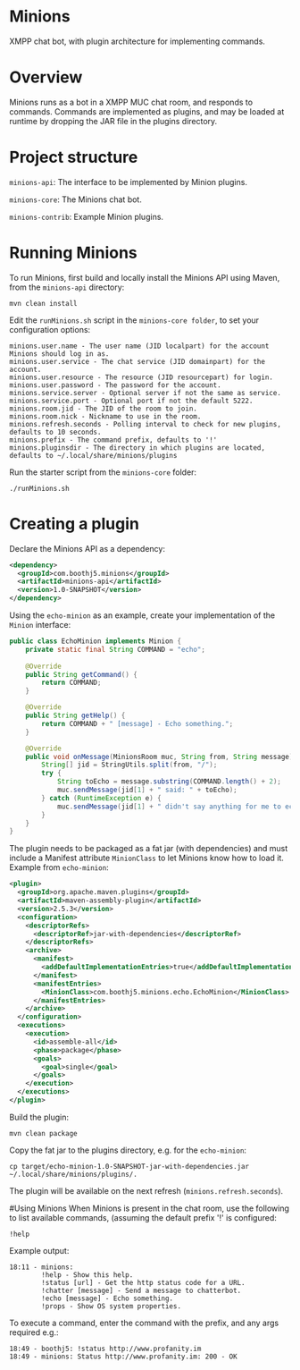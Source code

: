# Minions
XMPP chat bot, with plugin architecture for implementing commands.

# Overview
Minions runs as a bot in a XMPP MUC chat room, and responds to commands.  Commands are implemented as plugins, and may be loaded at runtime by dropping the JAR file in the plugins directory.

# Project structure
`minions-api`: The interface to be implemented by Minion plugins.

`minions-core`: The Minions chat bot.

`minions-contrib`: Example Minion plugins.

# Running Minions
To run Minions, first build and locally install the Minions API using Maven, from the `minions-api` directory:


```
mvn clean install
```

Edit the `runMinions.sh` script in the `minions-core folder`, to set your configuration options:

```
minions.user.name - The user name (JID localpart) for the account Minions should log in as.
minions.user.service - The chat service (JID domainpart) for the account.
minions.user.resource - The resource (JID resourcepart) for login.
minions.user.password - The password for the account.
minions.service.server - Optional server if not the same as service.
minions.service.port - Optional port if not the default 5222.
minions.room.jid - The JID of the room to join.
minions.room.nick - Nickname to use in the room.
minions.refresh.seconds - Polling interval to check for new plugins, defaults to 10 seconds.
minions.prefix - The command prefix, defaults to '!'
minions.pluginsdir - The directory in which plugins are located, defaults to ~/.local/share/minions/plugins
```

Run the starter script from the `minions-core` folder:

```
./runMinions.sh
```

# Creating a plugin
Declare the Minions API as a dependency:

```xml
<dependency>
  <groupId>com.boothj5.minions</groupId>
  <artifactId>minions-api</artifactId>
  <version>1.0-SNAPSHOT</version>
</dependency>
```

Using the `echo-minion` as an example,  create your implementation of the `Minion` interface:

```java
public class EchoMinion implements Minion {
    private static final String COMMAND = "echo";
    
    @Override
    public String getCommand() {
        return COMMAND;
    }

    @Override
    public String getHelp() {
        return COMMAND + " [message] - Echo something.";
    }

    @Override
    public void onMessage(MinionsRoom muc, String from, String message) throws MinionsException {
        String[] jid = StringUtils.split(from, "/");
        try {
            String toEcho = message.substring(COMMAND.length() + 2);
            muc.sendMessage(jid[1] + " said: " + toEcho);
        } catch (RuntimeException e) {
            muc.sendMessage(jid[1] + " didn't say anything for me to echo");
        }
    }
}
```

The plugin needs to be packaged as a fat jar (with dependencies) and must include a Manifest attribute `MinionClass` to let Minions know how to load it.  Example from `echo-minion`:

```xml
<plugin>
  <groupId>org.apache.maven.plugins</groupId>
  <artifactId>maven-assembly-plugin</artifactId>
  <version>2.5.3</version>
  <configuration>
    <descriptorRefs>
      <descriptorRef>jar-with-dependencies</descriptorRef>
    </descriptorRefs>
    <archive>
      <manifest>
        <addDefaultImplementationEntries>true</addDefaultImplementationEntries>
      </manifest>
      <manifestEntries>
        <MinionClass>com.boothj5.minions.echo.EchoMinion</MinionClass>
      </manifestEntries>
    </archive>
  </configuration>
  <executions>
    <execution>
      <id>assemble-all</id>
      <phase>package</phase>
      <goals>
        <goal>single</goal>
      </goals>
    </execution>
  </executions>
</plugin>
```

Build the plugin:

```
mvn clean package
```

Copy the fat jar to the plugins directory, e.g. for the `echo-minion`:

```
cp target/echo-minion-1.0-SNAPSHOT-jar-with-dependencies.jar ~/.local/share/minions/plugins/.
```

The plugin will be available on the next refresh (`minions.refresh.seconds`).

#Using Minions
When Minions is present in the chat room, use the following to list available commands, (assuming the default prefix '!' is configured:

```
!help
```

Example output:

```
18:11 - minions: 
        !help - Show this help.
        !status [url] - Get the http status code for a URL.
        !chatter [message] - Send a message to chatterbot.
        !echo [message] - Echo something.
        !props - Show OS system properties.
```

To execute a command, enter the command with the prefix, and any args required e.g.:

```
18:49 - boothj5: !status http://www.profanity.im
18:49 - minions: Status http://www.profanity.im: 200 - OK
```
